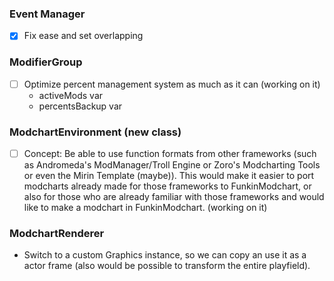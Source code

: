 ### Event Manager
- [X] Fix ease and set overlapping

### ModifierGroup
- [ ] Optimize percent management system as much as it can (working on it)
    - activeMods var
    - percentsBackup var

### ModchartEnvironment (new class)
- [ ] Concept: Be able to use function formats from other frameworks (such as Andromeda's ModManager/Troll Engine or Zoro's Modcharting Tools or even the Mirin Template (maybe)). This would make it easier to port modcharts already made for those frameworks to FunkinModchart, or also for those who are already familiar with those frameworks and would like to make a modchart in FunkinModchart. (working on it)

### ModchartRenderer
- Switch to a custom Graphics instance,
  so we can copy an use it as a actor
  frame (also would be possible to
  transform the entire playfield).